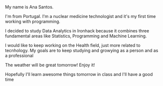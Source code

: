 My name is Ana Santos. 

I'm from Portugal. I'm a nuclear medicine technologist and it's my first time working with programming.

I decided to study Data Analytics in Ironhack because it combines three fundamental areas like Statistics, Programming and Machine Learning.

I would like to keep working on the Health field, just more related to tecnhology.
My goals are to keep studying and growying as a person and as a professional

The weather will be great tomorrow! Enjoy it!

Hopefully I'll learn awesome things tomorrow in class and I'll have a good time

